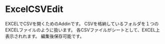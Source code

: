 # ExcelCSVEdit

EXCELでCSVを開くためのAddinです。
CSVを格納しているフォルダを１つのEXCELファイルのように扱います。
各CSVファイルがシートとして、EXCEL上表示されれます。
編集後保存可能です。
